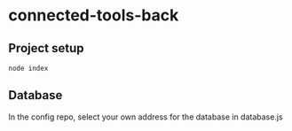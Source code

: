 # connected-tools-back
## Project setup
```
node index
```

## Database
In the config repo, select your own address for the database in database.js
